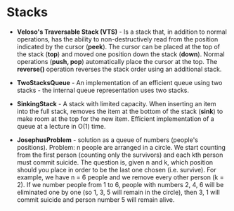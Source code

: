 # Stacks

- **Veloso's Traversable Stack (VTS)** - Is a stack that, in addition to normal operations, has the ability to non-destructively read from the position indicated by the cursor (**peek**).
    The cursor can be placed at the top of the stack (**top**) and moved one position down the stack (**down**). Normal operations (**push, pop**) automatically place the cursor at the top.
    The **reverse()** operation reverses the stack order using an additional stack.
  
-  **TwoStacksQueue** - An implementation of an efficient queue using two stacks - the internal queue representation uses two stacks.

- **SinkingStack** - A stack with limited capacity. When inserting an item into the full stack, removes the item at the bottom of the stack (**sink**) to make room at the top for the new item.
  Efficient implementation of a queue at a lecture in O(1) time.

- **JosephusProblem** - solution as a queue of numbers (people's positions). Problem: n people are arranged in a circle. We start counting from the first person (counting only the survivors)
  and each kth person must commit suicide. The question is, given n and k, which position should you place in order to be the last one chosen (i.e. survive). For example, we have n = 6 people
  and we remove every other person (k = 2). If we number people from 1 to 6, people with numbers 2, 4, 6 will be eliminated one by one (so 1, 3, 5 will remain in the circle), then 3, 1 will
  commit suicide and person number 5 will remain alive.

